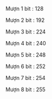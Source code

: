 Mượn 1 bit : 128

Mượn 2 bit : 192

Mượn 3 bit : 224

Mượn 4 bit : 240

Mượn 5 bit : 248

Mượn 6 bit : 252

Mượn 7 bit : 254

Mượn 8 bit : 255